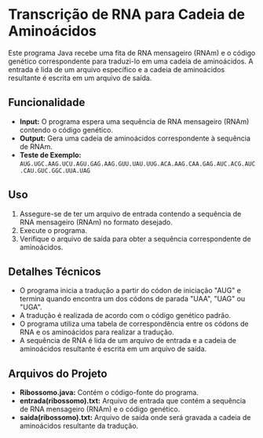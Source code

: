 # Transcrição de RNA para Cadeia de Aminoácidos

Este programa Java recebe uma fita de RNA mensageiro (RNAm) e o código genético correspondente para traduzi-lo em uma cadeia de aminoácidos. A entrada é lida de um arquivo específico e a cadeia de aminoácidos resultante é escrita em um arquivo de saída.

## Funcionalidade

- **Input:** O programa espera uma sequência de RNA mensageiro (RNAm) contendo o código genético.
- **Output:** Gera uma cadeia de aminoácidos correspondente à sequência de RNAm.
- **Teste de Exemplo:** `AUG.UGC.AAG.UCU.AGU.GAG.AAG.GUU.UAU.UUG.ACA.AAG.CAA.GAG.AUC.ACG.AUC.CAU.GUC.GGC.UUA.UAG`

## Uso

1. Assegure-se de ter um arquivo de entrada contendo a sequência de RNA mensageiro (RNAm) no formato desejado.
2. Execute o programa.
3. Verifique o arquivo de saída para obter a sequência correspondente de aminoácidos.

## Detalhes Técnicos

- O programa inicia a tradução a partir do códon de iniciação "AUG" e termina quando encontra um dos códons de parada "UAA", "UAG" ou "UGA".
- A tradução é realizada de acordo com o código genético padrão.
- O programa utiliza uma tabela de correspondência entre os códons de RNA e os aminoácidos para realizar a tradução.
- A sequência de RNA é lida de um arquivo de entrada e a cadeia de aminoácidos resultante é escrita em um arquivo de saída.

## Arquivos do Projeto

- **Ribossomo.java:** Contém o código-fonte do programa.
- **entrada(ribossomo).txt:** Arquivo de entrada que contém a sequência de RNA mensageiro (RNAm) e o código genético.
- **saida(ribossomo).txt:** Arquivo de saída onde será gravada a cadeia de aminoácidos resultante da tradução.
